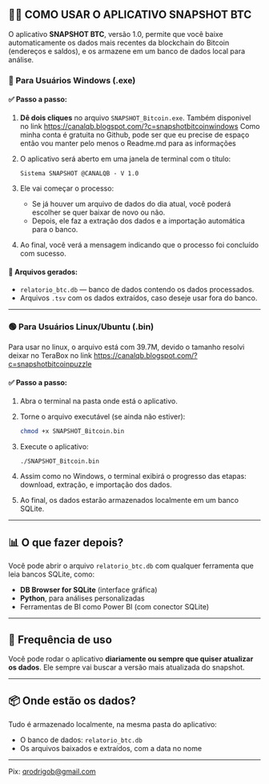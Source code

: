 ## 🧑‍💻 COMO USAR O APLICATIVO SNAPSHOT BTC

O aplicativo **SNAPSHOT BTC**, versão 1.0, permite que você baixe automaticamente os dados mais recentes da blockchain do Bitcoin (endereços e saldos), e os armazene em um banco de dados local para análise.

### 🔷 Para Usuários Windows (.exe)

#### ✅ Passo a passo:

1. **Dê dois cliques** no arquivo `SNAPSHOT_Bitcoin.exe`.
Também disponivel no link https://canalqb.blogspot.com/?c=snapshotbitcoinwindows
Como minha conta é gratuita no Github, pode ser que eu precise de espaço então vou manter pelo menos o Readme.md para as informações

3. O aplicativo será aberto em uma janela de terminal com o título:
   ```
   Sistema SNAPSHOT @CANALQB - V 1.0
   ```

4. Ele vai começar o processo:
   - Se já houver um arquivo de dados do dia atual, você poderá escolher se quer baixar de novo ou não.
   - Depois, ele faz a extração dos dados e a importação automática para o banco.

5. Ao final, você verá a mensagem indicando que o processo foi concluído com sucesso.

#### 📁 Arquivos gerados:
- `relatorio_btc.db` — banco de dados contendo os dados processados.
- Arquivos `.tsv` com os dados extraídos, caso deseje usar fora do banco.

---

### 🟢 Para Usuários Linux/Ubuntu (.bin)

Para usar no linux, o arquivo está com 39.7M, devido o tamanho resolvi deixar no TeraBox no link
https://canalqb.blogspot.com/?c=snapshotbitcoinpuzzle

#### ✅ Passo a passo:

1. Abra o terminal na pasta onde está o aplicativo.

2. Torne o arquivo executável (se ainda não estiver):
   ```bash
   chmod +x SNAPSHOT_Bitcoin.bin
   ```

3. Execute o aplicativo:
   ```bash
   ./SNAPSHOT_Bitcoin.bin
   ```

4. Assim como no Windows, o terminal exibirá o progresso das etapas: download, extração, e importação dos dados.

5. Ao final, os dados estarão armazenados localmente em um banco SQLite.

---

## 📊 O que fazer depois?

Você pode abrir o arquivo `relatorio_btc.db` com qualquer ferramenta que leia bancos SQLite, como:

- **DB Browser for SQLite** (interface gráfica)
- **Python**, para análises personalizadas
- Ferramentas de BI como Power BI (com conector SQLite)

---

## 🔄 Frequência de uso

Você pode rodar o aplicativo **diariamente ou sempre que quiser atualizar os dados**. Ele sempre vai buscar a versão mais atualizada do snapshot.

---

## 📦 Onde estão os dados?

Tudo é armazenado localmente, na mesma pasta do aplicativo:

- O banco de dados: `relatorio_btc.db`
- Os arquivos baixados e extraídos, com a data no nome

---

Pix: qrodrigob@gmail.com
